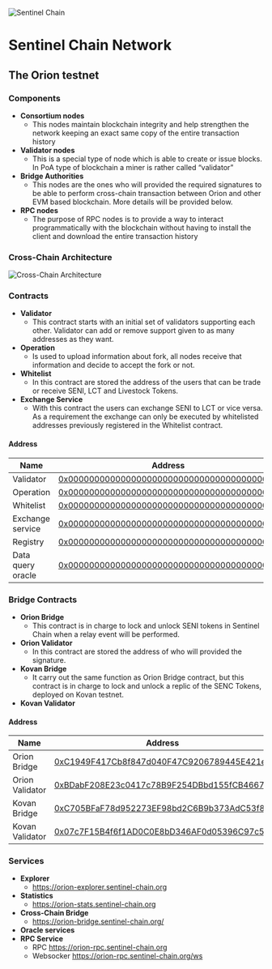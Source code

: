 ![Sentinel Chain](https://cryptoindex.co/coinlogo/sentinel-chain.png "Sentinel Chain")

# Sentinel Chain Network

## The Orion testnet

### Components
* **Consortium nodes**
  * This nodes maintain blockchain integrity and help strengthen the network keeping an exact same copy of the entire transaction history
* **Validator nodes**
  * This is a special type of node which is able to create or issue blocks. In PoA type of blockchain a miner is rather called “validator”
* **Bridge Authorities**
  * This nodes are the ones who will provided the required signatures to be able to perform cross-chain transaction between Orion and other EVM based blockchain. More details will be provided below.
* **RPC nodes**
  * The purpose of RPC nodes is to provide a way to interact programmatically with the blockchain without having to install the client and download the entire transaction history

### Cross-Chain Architecture

![Cross-Chain Architecture](https://raw.githubusercontent.com/InfoCorp-Technologies/sentinel-chain-network/develop/cross-chain-arch.png "Cross-Chain Architecture")

### Contracts

* **Validator**
  * This contract starts with an initial set of validators supporting each other. Validator can add or remove support given to as many addresses as they want.
* **Operation**
  * Is used to upload information about fork, all nodes receive that information and decide to accept the fork or not.
* **Whitelist**
  * In this contract are stored the address of the users that can be trade or receive SENI, LCT and Livestock Tokens.
* **Exchange Service**
  * With this contract the users can exchange SENI to LCT or vice versa. As a requirement the exchange can only be executed by whitelisted addresses previously registered in the Whitelist contract.

#### Address

| Name | Address |
|------|---------|
|Validator|[0x0000000000000000000000000000000000000005](https://orion-explorer.sentinel-chain.org/account/0x0000000000000000000000000000000000000005)|
|Operation|[0x0000000000000000000000000000000000000006](https://orion-explorer.sentinel-chain.org/account/0x0000000000000000000000000000000000000006)|
|Whitelist|[0x0000000000000000000000000000000000000007](https://orion-explorer.sentinel-chain.org/account/0x0000000000000000000000000000000000000007)|
|Exchange service|[0x0000000000000000000000000000000000000008](https://orion-explorer.sentinel-chain.org/account/0x0000000000000000000000000000000000000008)|
|Registry|[0x0000000000000000000000000000000000000009](https://orion-explorer.sentinel-chain.org/account/0x0000000000000000000000000000000000000009)|
|Data query oracle|[0x0000000000000000000000000000000000000010](https://orion-explorer.sentinel-chain.org/account/0x0000000000000000000000000000000000000010)|

### Bridge Contracts

* **Orion Bridge**
  * This contract is in charge to lock and unlock SENI tokens in Sentinel Chain when a relay event will be performed.
* **Orion Validator**
  * In this contract are stored the address of who will provided the signature.
* **Kovan Bridge**
  * It carry out the same function as Orion Bridge contract, but this contract is in charge to lock and unlock a replic of the SENC Tokens, deployed on Kovan testnet.
* **Kovan Validator**

#### Address

| Name | Address |
|------|---------|
|Orion Bridge|[0xC1949F417Cb8f847d040F47C9206789445E421eF](https://orion-explorer.sentinel-chain.org/account/0xC1949F417Cb8f847d040F47C9206789445E421eF)|
|Orion Validator|[0xBDabF208E23c0417c78B9F254DBbd155fCB4667C](https://orion-explorer.sentinel-chain.org/account/0xBDabF208E23c0417c78B9F254DBbd155fCB4667C)|
|Kovan Bridge|[0xC705BFaF78d952273EF98bd2C6B9b373AdC53f8e](https://kovan.etherscan.io/address/0xC705BFaF78d952273EF98bd2C6B9b373AdC53f8e)|
|Kovan Validator|[0x07c7F15B4f6f1AD0C0E8bD346AF0d05396C97c57](https://kovan.etherscan.io/address/0x07c7F15B4f6f1AD0C0E8bD346AF0d05396C97c57)|

### Services

* **Explorer**
  * https://orion-explorer.sentinel-chain.org
* **Statistics**
  * https://orion-stats.sentinel-chain.org
* **Cross-Chain Bridge**
  * https://orion-bridge.sentinel-chain.org/
* **Oracle services**
* **RPC Service**
  * RPC https://orion-rpc.sentinel-chain.org
  * Websocker https://orion-rpc.sentinel-chain.org/ws